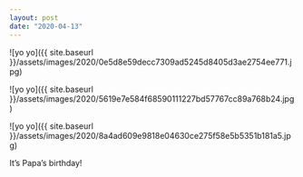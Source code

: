 ```yaml
---
layout: post
date: "2020-04-13"
---
```


![yo yo]({{ site.baseurl }}/assets/images/2020/0e5d8e59decc7309ad5245d8405d3ae2754ee771.jpg)

![yo yo]({{ site.baseurl }}/assets/images/2020/5619e7e584f68590111227bd57767cc89a768b24.jpg)

![yo yo]({{ site.baseurl }}/assets/images/2020/8a4ad609e9818e04630ce275f58e5b5351b181a5.jpg)

It’s Papa’s birthday!
